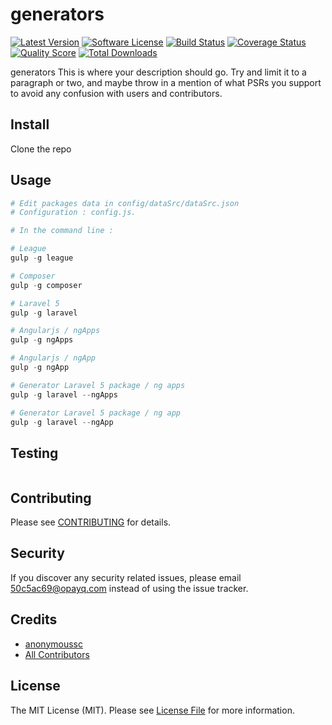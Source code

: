 # generators

[![Latest Version](https://img.shields.io/github/release/consigliere/generators.svg?style=flat-square)](https://github.com/consigliere/generators/releases)
[![Software License](https://img.shields.io/badge/license-MIT-brightgreen.svg?style=flat-square)](LICENSE.md)
[![Build Status](https://img.shields.io/travis/consigliere/generators/master.svg?style=flat-square)](https://travis-ci.org/consigliere/generators)
[![Coverage Status](https://img.shields.io/scrutinizer/coverage/g/consigliere/generators.svg?style=flat-square)](https://scrutinizer-ci.com/g/consigliere/generators/code-structure)
[![Quality Score](https://img.shields.io/scrutinizer/g/consigliere/generators.svg?style=flat-square)](https://scrutinizer-ci.com/g/consigliere/generators)
[![Total Downloads](https://img.shields.io/packagist/dt/consigliere/generators.svg?style=flat-square)](https://packagist.org/packages/consigliere/generators)

generators
This is where your description should go. Try and limit it to a paragraph or two, and maybe throw in a mention of what
PSRs you support to avoid any confusion with users and contributors.

## Install

Clone the repo

## Usage

``` php
# Edit packages data in config/dataSrc/dataSrc.json
# Configuration : config.js.

# In the command line :

# League
gulp -g league

# Composer
gulp -g composer

# Laravel 5
gulp -g laravel

# Angularjs / ngApps
gulp -g ngApps

# Angularjs / ngApp
gulp -g ngApp

# Generator Laravel 5 package / ng apps
gulp -g laravel --ngApps

# Generator Laravel 5 package / ng app
gulp -g laravel --ngApp
```

## Testing

``` bash

```

## Contributing

Please see [CONTRIBUTING](CONTRIBUTING.md) for details.

## Security

If you discover any security related issues, please email 50c5ac69@opayq.com instead of using the issue tracker.

## Credits

- [anonymoussc](https://github.com/consigliere)
- [All Contributors](../../contributors)

## License

The MIT License (MIT). Please see [License File](LICENSE.md) for more information.